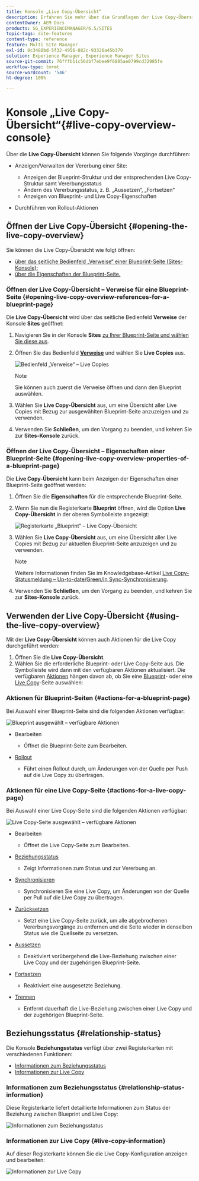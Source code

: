 ```yaml
---
title: Konsole „Live Copy-Übersicht“
description: Erfahren Sie mehr über die Grundlagen der Live Copy-Übersichtskonsole.
contentOwner: AEM Docs
products: SG_EXPERIENCEMANAGER/6.5/SITES
topic-tags: site-features
content-type: reference
feature: Multi Site Manager
exl-id: 0c3488bd-5f32-4956-882c-93326a45b379
solution: Experience Manager, Experience Manager Sites
source-git-commit: 76fffb11c56dbf7ebee9f6805ae0799cd32985fe
workflow-type: tm+mt
source-wordcount: '546'
ht-degree: 100%

---
```


# Konsole „Live Copy-Übersicht“{#live-copy-overview-console}

Über die **Live Copy-Übersicht** können Sie folgende Vorgänge durchführen:

* Anzeigen/Verwalten der Vererbung einer Site:

   * Anzeigen der Blueprint-Struktur und der entsprechenden Live Copy-Struktur samt Vererbungsstatus
   * Ändern des Vererbungsstatus, z. B. „Aussetzen“, „Fortsetzen“
   * Anzeigen von Blueprint- und Live Copy-Eigenschaften

* Durchführen von Rollout-Aktionen

## Öffnen der Live Copy-Übersicht {#opening-the-live-copy-overview}

Sie können die Live Copy-Übersicht wie folgt öffnen:

* [über das seitliche Bedienfeld „Verweise“ einer Blueprint-Seite (Sites-Konsole);](#opening-live-copy-overview-references-for-a-blueprint-page)
* [über die Eigenschaften der Blueprint-Seite.](#opening-live-copy-overview-properties-of-a-blueprint-page)

### Öffnen der Live Copy-Übersicht – Verweise für eine Blueprint-Seite {#opening-live-copy-overview-references-for-a-blueprint-page}

Die **Live Copy-Übersicht** wird über das seitliche Bedienfeld **Verweise** der Konsole **Sites** geöffnet:

1. Navigieren Sie in der Konsole **Sites** [zu Ihrer Blueprint-Seite und wählen Sie diese aus](/help/sites-authoring/basic-handling.md#viewing-and-selecting-resources).
1. Öffnen Sie das Bedienfeld **[Verweise](/help/sites-authoring/basic-handling.md#references)** und wählen Sie **Live Copies** aus.

   ![Bedienfeld „Verweise“ – Live Copies](assets/chlimage_1-359.png)

   >[!NOTE]
   >
   >Sie können auch zuerst die Verweise öffnen und dann den Blueprint auswählen.

1. Wählen Sie **Live Copy-Übersicht** aus, um eine Übersicht aller Live Copies mit Bezug zur ausgewählten Blueprint-Seite anzuzeigen und zu verwenden.
1. Verwenden Sie **Schließen**, um den Vorgang zu beenden, und kehren Sie zur **Sites-Konsole** zurück.

### Öffnen der Live Copy-Übersicht – Eigenschaften einer Blueprint-Seite {#opening-live-copy-overview-properties-of-a-blueprint-page}

Die **Live Copy-Übersicht** kann beim Anzeigen der Eigenschaften einer Blueprint-Seite geöffnet werden:

1. Öffnen Sie die **Eigenschaften** für die entsprechende Blueprint-Seite.
1. Wenn Sie nun die Registerkarte **Blueprint** öffnen, wird die Option **Live Copy-Übersicht** in der oberen Symbolleiste angezeigt:

   ![Registerkarte „Blueprint“ – Live Copy-Übersicht](assets/chlimage_1-360.png)

1. Wählen Sie **Live Copy-Übersicht** aus, um eine Übersicht aller Live Copies mit Bezug zur aktuellen Blueprint-Seite anzuzeigen und zu verwenden.

   >[!NOTE]
   >
   >Weitere Informationen finden Sie im Knowledgebase-Artikel [Live Copy-Statusmeldung – Up-to-date/Green/In Sync-Synchronisierung](https://helpx.adobe.com/de/experience-manager/kb/livecopy-status-message---up-to-date-green-in-sync.html).

1. Verwenden Sie **Schließen**, um den Vorgang zu beenden, und kehren Sie zur **Sites-Konsole** zurück.

## Verwenden der Live Copy-Übersicht {#using-the-live-copy-overview}

Mit der **Live Copy-Übersicht** können auch Aktionen für die Live Copy durchgeführt werden:

1. Öffnen Sie die **Live Copy-Übersicht**.
1. Wählen Sie die erforderliche Blueprint- oder Live Copy-Seite aus. Die Symbolleiste wird dann mit den verfügbaren Aktionen aktualisiert. Die verfügbaren [Aktionen](/help/sites-administering/msm.md#terms-used) hängen davon ab, ob Sie eine [Blueprint](#actions-for-a-blueprint-page)- oder eine [Live Copy](#actions-for-a-live-copy-page)-Seite auswählen:

### Aktionen für Blueprint-Seiten {#actions-for-a-blueprint-page}

Bei Auswahl einer Blueprint-Seite sind die folgenden Aktionen verfügbar:

![Blueprint ausgewählt – verfügbare Aktionen](assets/chlimage_1-361.png)

* Bearbeiten

   * Öffnet die Blueprint-Seite zum Bearbeiten.

* [Rollout](/help/sites-administering/msm.md#rollout-and-synchronize)

   * Führt einen Rollout durch, um Änderungen von der Quelle per Push auf die Live Copy zu übertragen.

### Aktionen für eine Live Copy-Seite {#actions-for-a-live-copy-page}

Bei Auswahl einer Live Copy-Seite sind die folgenden Aktionen verfügbar:

![Live Copy-Seite ausgewählt – verfügbare Aktionen](assets/chlimage_1-362.png)

* Bearbeiten

   * Öffnet die Live Copy-Seite zum Bearbeiten.

* [Beziehungsstatus](#relationship-status)

   * Zeigt Informationen zum Status und zur Vererbung an.

* [Synchronisieren](/help/sites-administering/msm.md#rollout-and-synchronize)

   * Synchronisieren Sie eine Live Copy, um Änderungen von der Quelle per Pull auf die Live Copy zu übertragen.

* [Zurücksetzen](/help/sites-administering/msm-livecopy.md#resetting-a-live-copy-page)

   * Setzt eine Live Copy-Seite zurück, um alle abgebrochenen Vererbungsvorgänge zu entfernen und die Seite wieder in denselben Status wie die Quellseite zu versetzen.

* [Aussetzen](/help/sites-administering/msm.md#suspending-and-cancelling-inheritance-and-synchronization)

   * Deaktiviert vorübergehend die Live-Beziehung zwischen einer Live Copy und der zugehörigen Blueprint-Seite.

* [Fortsetzen ](/help/sites-administering/msm-livecopy.md#resuming-inheritance-for-a-page)

   * Reaktiviert eine ausgesetzte Beziehung.

* [Trennen](/help/sites-administering/msm.md#detaching-a-live-copy)

   * Entfernt dauerhaft die Live-Beziehung zwischen einer Live Copy und der zugehörigen Blueprint-Seite.

## Beziehungsstatus {#relationship-status}

Die Konsole **Beziehungsstatus** verfügt über zwei Registerkarten mit verschiedenen Funktionen:

* [Informationen zum Beziehungsstatus](#relationship-status-information)
* [Informationen zur Live Copy](#live-copy-information)

### Informationen zum Beziehungsstatus {#relationship-status-information}

Diese Registerkarte liefert detaillierte Informationen zum Status der Beziehung zwischen Blueprint und Live Copy:

![Informationen zum Beziehungsstatus](assets/chlimage_1-363.png)

### Informationen zur Live Copy {#live-copy-information}

Auf dieser Registerkarte können Sie die Live Copy-Konfiguration anzeigen und bearbeiten:

![Informationen zur Live Copy](assets/chlimage_1-364.png)
